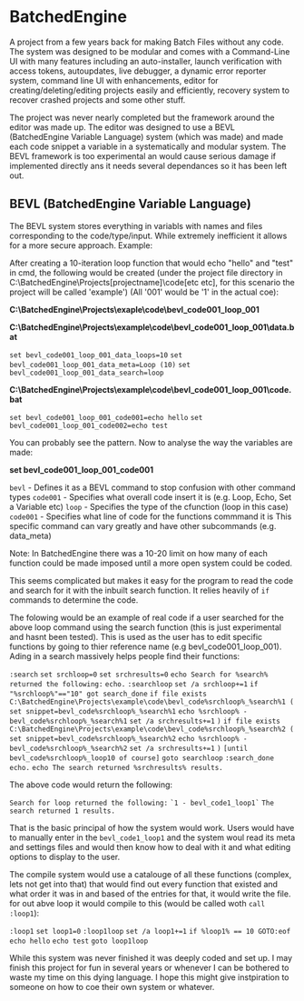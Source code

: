 # BatchedEngine
A project from a few years back for making Batch Files without any code. The system was designed to be modular and comes with a Command-Line UI with many features including an auto-installer, launch verification with access tokens, autoupdates, live debugger, a dynamic error reporter system, command line UI with enhancements, editor for creating/deleting/editing projects easily and efficiently, recovery system to recover crashed projects and some other stuff.

The project was never nearly completed but the framework around the editor was made up. The editor was designed to use a BEVL (BatchedEngine Variable Language) system (which was made) and made each code snippet a variable in a systematically and modular system. The BEVL framework is too experimental an would cause serious damage if implemented directly ans it needs several dependances so it has been left out.

## BEVL (BatchedEngine Variable Language)

The BEVL system stores everything in variabls with names and files corresponding to the code/type/input. While extremely inefficient it allows for a more secure approach. Example:

After creating a 10-iteration loop function that would echo "hello" and "test" in cmd, the following would be created (under the project file directory in C:\BatchedEngine\Projects\[projectname]\code\[etc etc], for this scenario the project will be called 'example') (All '001' would be '1' in the actual coe):

**C:\BatchedEngine\Projects\exaple\code\bevl_code001_loop_001**

**C:\BatchedEngine\Projects\example\code\bevl_code001_loop_001\data.bat**

`set bevl_code001_loop_001_data_loops=10`
`set bevl_code001_loop_001_data_meta=Loop (10)`
`set bevl_code001_loop_001_data_search=loop`

**C:\BatchedEngine\Projects\example\code\bevl_code001_loop_001\code.bat**

`set bevl_code001_loop_001_code001=echo hello`
`set bevl_code001_loop_001_code002=echo test`

You can probably see the pattern. Now to analyse the way the variables are made:

**set bevl_code001_loop_001_code001**

`bevl` - Defines it as a BEVL command to stop confusion with other command types
`code001` - Specifies what overall code insert it is (e.g. Loop, Echo, Set a Variable etc)
`loop` - Specifies the type of the cfunction (loop in this case)
`code001` - Specifies what line of code for the functions commmand it is
This specific command can vary greatly and have other subcommands (e.g. data_meta)

Note: In BatchedEngine there was a 10-20 limit on how many of each function could be made imposed until a more open system could be coded.

This seems complicated but makes it easy for the program to read the code and search for it with the inbuilt search function.  It relies heavily of `if` commands to determine the code.

The folowing would be an example of real code if a user searched for the above loop command using the search function (this is just experimental and hasnt been tested). This is used as the user has to edit specific functions by going to thier reference name (e.g bevl_code001_loop_001). Ading in a search massively helps people find their functions:

`:search`
`set srchloop=0`
`set srchresults=0`
`echo Search for %search% returned the following:`
`echo.`
`:searchloop`
`set /a srchloop+=1`
`if "%srchloop%"=="10" got search_done`
`if file exists C:\BatchedEngine\Projects\example\code\bevl_code%srchloop%_%search%1 (`
`set snippet=bevl_code%srchloop%_%search%1`
`echo %srchloop% - bevl_code%srchloop%_%search%1`
`set /a srchresults+=1`
`)`
`if file exists C:\BatchedEngine\Projects\example\code\bevl_code%srchloop%_%search%2 (`
`set snippet=bevl_code%srchloop%_%search%2`
`echo %srchloop% - bevl_code%srchloop%_%search%2`
`set /a srchresults+=1`
`)`
`[until bevl_code%srchloop%_loop10 of course]`
`goto searchloop`
`:search_done`
`echo.`
`echo The search returned %srchresults% results.`

The above code would return the following:

`Search for loop returned the following:`
``
`1 - bevl_code1_loop1`
``
`The search returned 1 results.`

That is the basic principal of how the system would work. Users would have to manually enter in the `bevl_code1_loop1` and the system woul read its meta and settings files and would then know how to deal with it and what editing options to display to the user.

The compile system would use a catalouge of all these functions (complex, lets not get into that) that would find out every function that existed and what order it was in and based of the entries for that, it would write the file. for out abve loop it would compile to this (would be called woth `call :loop1`):

`:loop1`
`set loop1=0`
`:loop1loop`
`set /a loop1+=1`
`if %loop1% == 10 GOTO:eof`
`echo hello`
`echo test`
`goto loop1loop`

While this system was never finished it was deeply coded and set up. I may finish this project for fun in several years or whenever I can be bothered to waste my time on this dying language. I hope this might give instpiration to someone on how to coe their own system or whatever.
